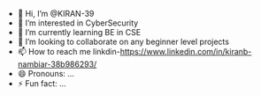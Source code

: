 - 👋 Hi, I’m @KIRAN-39
- 👀 I’m interested in CyberSecurity
- 🌱 I’m currently learning BE in CSE
- 💞️ I’m looking to collaborate on any beginner level projects
- 📫 How to reach me linkdin-https://www.linkedin.com/in/kiranb-nambiar-38b986293/
- 😄 Pronouns: ...
- ⚡ Fun fact: ...

<!---
KIRAN-39/KIRAN-39 is a ✨ special ✨ repository because its `README.md` (this file) appears on your GitHub profile.
You can click the Preview link to take a look at your changes.
--->
